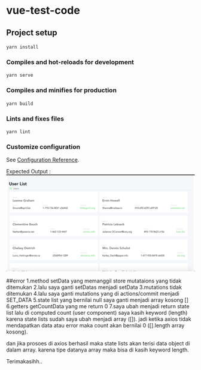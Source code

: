 # vue-test-code

## Project setup

```
yarn install
```

### Compiles and hot-reloads for development

```
yarn serve
```

### Compiles and minifies for production

```
yarn build
```

### Lints and fixes files

```
yarn lint
```

### Customize configuration

See [Configuration Reference](https://cli.vuejs.org/config/).

Expected Output :
![expected](./src/assets/Expected.png)

##error
1.method setData yang memanggil store mutataions yang tidak ditemukan
2.lalu saya ganti setDatas menjadi setData
3.mutations tidak ditemukan
4.lalu saya ganti mutations yang di actions/commit menjadi SET_DATA
5.state list yang bernilai null saya ganti menjadi array kosong []
6.getters getCountData yang me return 0
7.saya ubah menjadi return state list lalu di computed count (user component)
saya kasih keyword (length) karena state lists sudah saya ubah menjadi array ([]). jadi ketika axios tidak mendapatkan data atau error maka count akan bernilai 0 ([].length array kosong).

dan jika prosoes di axios berhasil maka state lists akan terisi data object di dalam array. karena tipe datanya array maka bisa di kasih keyword length.

Terimakasihh..
